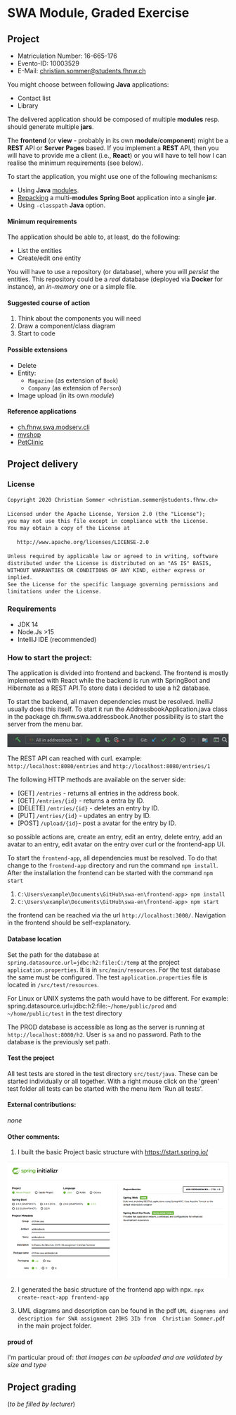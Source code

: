 # SWA Module, Graded Exercise

## Project

* Matriculation Number: 16-665-176
* Evento-ID:	10003529
* E-Mail: christian.sommer@students.fhnw.ch

You might choose between following **Java** applications:
* Contact list
* Library

The delivered application should be composed of multiple **modules** resp. should generate multiple **jars**.

The **frontend** (or **view** - probably in its own **module**/**component**) might be a **REST** API or **Server Pages** based. If you implement a **REST** API, then you will have to provide me a client (i.e., **React**) or you will have to tell how I can realise the minimum requirements (see below).

To start the application, you might use one of the following mechanisms:
* Using **Java** [modules](https://github.com/ribeaud/ch.fhnw.swa.modserv.cli/blob/master/Commands.txt).
* [Repacking](https://ribeaud.github.io/SWA/lectures/5/#10) a multi-**modules** **Spring Boot** application into a single **jar**.
* Using `-classpath` **Java** option.

#### Minimum requirements

The application should be able to, at least, do the following:
* List the entities
* Create/edit one entity

You will have to use a repository (or database), where you will _persist_ the entities. This repository could be a _real_ database (deployed via **Docker** for instance), an _in-memory_ one or a simple file.

#### Suggested course of action

1. Think about the components you will need
1. Draw a component/class diagram
1. Start to code

#### Possible extensions

* Delete
* Entity:
  * `Magazine` (as extension of `Book`)
  * `Company` (as extension of `Person`)
* Image upload (in its own *module*)

#### Reference applications

* [ch.fhnw.swa.modserv.cli](https://github.com/ribeaud/ch.fhnw.swa.modserv.cli)
* [myshop](https://github.com/ribeaud/blog-code-samples/tree/master/myshop)
* [PetClinic](https://github.com/spring-projects/spring-petclinic)

## Project delivery

### License
    Copyright 2020 Christian Sommer <christian.sommer@students.fhnw.ch>

    Licensed under the Apache License, Version 2.0 (the "License");
    you may not use this file except in compliance with the License.
    You may obtain a copy of the License at

       http://www.apache.org/licenses/LICENSE-2.0

    Unless required by applicable law or agreed to in writing, software
    distributed under the License is distributed on an "AS IS" BASIS,
    WITHOUT WARRANTIES OR CONDITIONS OF ANY KIND, either express or implied.
    See the License for the specific language governing permissions and
    limitations under the License.

### Requirements
* JDK 14
* Node.Js >15
* IntelliJ IDE (recommended)

### How to start the project:
The application is divided into frontend and backend. The frontend is mostly implemented with React while the backend is 
run with SpringBoot and Hibernate as a REST API.To store data i decided to use a h2 database.

To start the backend, all maven dependencies must be resolved. InelliJ usually does this itself. To start it run the
AddressbookApplication.java class in the package ch.fhnw.swa.addressbook.Another possibility is to start the server from 
the menu bar.

![abb1.png](abb1.png)

The REST API can reached with curl.
example:
`http://localhost:8080/entries` and `http://localhost:8080/entries/1`

The following HTTP methods are available on the server side:

* [GET]  `/entries` - returns all entries in the address book.
* [GET]  `/entries/{id}` - returns a entra by ID.
* [DELETE] `/entries/{id}` - deletes an entry by ID.
* [PUT] `/entries/{id}` - updates an entry by ID.
* [POST] `/upload/{id}`- post a avatar for the entry by ID.

so possible actions are, create an entry, edit an entry, delete entry, add an avatar to an entry, edit avatar on the entry
over curl or the frontend-app UI. 

To start the `frontend-app`, all dependencies must be resolved. To do that change to the `frontend-app` directory and run
the command `npm install`. After the installation the frontend can be started with the command `npm start` 

1) `C:\Users\example\Documents\GitHub\swa-en\frontend-app> npm install`
2) `C:\Users\example\Documents\GitHub\swa-en\frontend-app> npm start`


the frontend can be reached via the url `http://localhost:3000/`. Navigation in the frontend should be self-explanatory.


#### Database location
Set the path for the database at `spring.datasource.url=jdbc:h2:file:C:/temp` at the project `application.properties`.
It is in `src/main/resources`. For the test database the same must be configured. The test `application.properties` file
is located in `/src/test/resources`.

For Linux or UNIX systems the path would have to be different. For example:
spring.datasource.url=jdbc:h2:file:`~/home/public/prod` and `~/home/public/test` in the test directory

The PROD database is accessible as long as the server is running at `http://localhost:8080/h2`.
User is `sa` and no password. Path to the database is the previously set path.

#### Test the project
All test tests are stored in the test directory `src/test/java`. These can be started individually or all together.
With a right mouse click on the 'green' test folder all tests can be started with the menu item 'Run all tests'.


#### External contributions: 
<i>none</i>

#### Other comments:
1) I built the basic Project basic structure  with https://start.spring.io/

![abb2](abb2.png)

2) I generated the basic structure of the frontend app with npx. `npx create-react-app frontend-app`

3) UML diagrams and description can be found in the pdf `UML diagrams and description for SWA assignment 20HS 3Ib from 
   Christian Sommer.pdf` in the main project folder.

#### proud of
I'm particular proud of: <i>that images can be uploaded and are validated by size and type</i>

## Project grading

(_to be filled by lecturer_)
